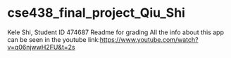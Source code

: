 # cse438_final_project_Qiu_Shi
Kele Shi, Student ID 474687
Readme for grading
All the info about this app can be seen in the youtube link:https://www.youtube.com/watch?v=q06njwwH2FU&t=2s
